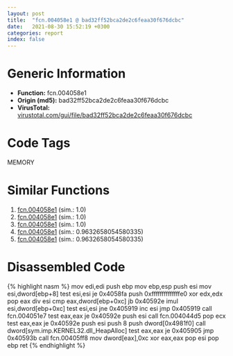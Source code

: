 ```yaml
---
layout: post
title:  "fcn.004058e1 @ bad32ff52bca2de2c6feaa30f676dcbc"
date:   2021-08-30 15:52:19 +0300
categories: report
index: false
---
```


# Generic Information
- **Function:** fcn.004058e1
- **Origin (md5):** bad32ff52bca2de2c6feaa30f676dcbc
- **VirusTotal:** [virustotal.com/gui/file/bad32ff52bca2de2c6feaa30f676dcbc][virustotal_ref]

# Code Tags
<span class="tag" id="MEMORY">MEMORY</span>


# Similar Functions

1. [fcn.004058e1][similar_1_ref] (sim.: 1.0)
2. [fcn.004058e1][similar_2_ref] (sim.: 1.0)
3. [fcn.004058e1][similar_3_ref] (sim.: 1.0)
4. [fcn.004058e1][similar_4_ref] (sim.: 0.9632658054580335)
5. [fcn.004058e1][similar_5_ref] (sim.: 0.9632658054580335)


# Disassembled Code

{% highlight nasm %}
mov edi,edi
push ebp
mov ebp,esp
push esi
mov esi,dword[ebp+8]
test esi,esi
je 0x4058fa
push 0xffffffffffffffe0
xor edx,edx
pop eax
div esi
cmp eax,dword[ebp+0xc]
jb 0x40592e
imul esi,dword[ebp+0xc]
test esi,esi
jne 0x405919
inc esi
jmp 0x405919
call fcn.004051e7
test eax,eax
je 0x40592e
push esi
call fcn.004044d5
pop ecx
test eax,eax
je 0x40592e
push esi
push 8
push dword[0x4981f0]
call dword[sym.imp.KERNEL32.dll_HeapAlloc]
test eax,eax
je 0x405905
jmp 0x40593b
call fcn.00405ff8
mov dword[eax],0xc
xor eax,eax
pop esi
pop ebp
ret 
{% endhighlight %}


[similar_1_ref]: /report/fcn.004058e1@7d7a77f0ddfb4102b56acb118a2d8125
[similar_2_ref]: /report/fcn.004058e1@86da4bf04453e93d2b85b0434a4b1ddb
[similar_3_ref]: /report/fcn.004058e1@df122b321cb85208f7078f98486a1c28
[similar_4_ref]: /report/fcn.004058e1@4cdb29dff65a3660a99794793fc01025
[similar_5_ref]: /report/fcn.004058e1@48311276b3cd8adebcd777f7aad326b2
[virustotal_ref]: https://www.virustotal.com/gui/file/bad32ff52bca2de2c6feaa30f676dcbc